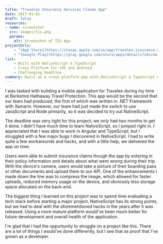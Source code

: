 ```yaml
---
title: "Travelex Insurance Services Claims App"
date: 2017-01-01
draft: false
resources:
- name: screenshot
  src: images/tis.png
  params:
    alt: Screenshot of TIS App
projectUrls:
    - "[App Store](https://itunes.apple.com/us/app/travelex-insurance-services/id1294710542?mt=8)"
    - "[Google Play](https://play.google.com/store/apps/details?id=com.travelex.mobile.staging&hl=en_US)"
list:
    - Built with NativeScript & TypeScript
    - Cross Platform for iOS and Android
    - Challenging Deadline
summary: Built as a cross platform app with NativeScript & TypeScript with a challenging deadline.
---
```


I was tasked with building a mobile application for Travelex during my time at Berkshire Hathaway Travel Protection. This
app would be the second that our team had produced, the first of which was written in .NET Framework with Xamarin. However,
our team had just made the switch to use JavaScript and Node primarily, so it was decided to try out NativeScript.

The deadline was very tight for this project; we only had two months to get it done. I didn't have much time to 
learn NativeScript, so I jumped right in. I appreciated that I was able to work in Angular and TypeScript, but I struggled
with a few major bugs I discovered in NativeScript. I had to write quite a few workarounds and hacks, and with a little help,
we delivered the app on time.

Users were able to submit insurance claims though the app by entering in their policy information and details about what went wrong
during their trip. With the device's camera, users would take a picture of their boarding pass or other documents and upload them to our API.
One of the enhancements I made down the line was to compress the image, which allowed for faster uploads, reduced memory usage on the device,
and obviously less storage space allocated on the back-end.

The biggest thing I learned on this project was to spend time evaluating a tech stack before starting a major project.
NativeScript has its strong points, but we had to deal with the aforementioned hacks in the years after it was released.
Using a more mature platform would've been much better for future development and overall health of the application.

I'm glad that I had the opportunity to struggle on a project like this. There are a lot of things I would've done differently,
but I see that as proof that I've grown as a developer.